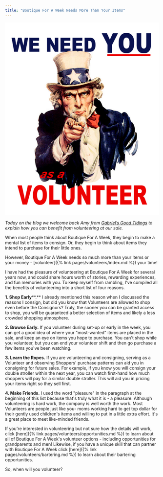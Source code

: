 ```yaml
---
title: "Boutique For A Week Needs More Than Your Items"
---
```


![](/img/blog/uncle_sam_volunteer.jpg)

_Today on the blog we welcome back Amy from [Gabriel’s Good Tidings](http://gabrielsgoodtidings.blogspot.com/) to explain how you can benefit from volunteering at our sale._

When most people think about Boutique For A Week, they begin to make a mental list of items to consign. Or, they begin to think about items they intend to purchase for their little ones.

However, Boutique For A Week needs so much more than your items or your money - [volunteer]({% link pages/volunteers/index.md %}) your time!

I have had the pleasure of volunteering at Boutique For A Week for several years now, and could share hours worth of stories, rewarding experiences, and fun memories with you. To keep myself from rambling, I've compiled all the benefits of volunteering into a short list of four reasons.

**1\. Shop Early****.** I already mentioned this reason when I discussed the reasons I consign, but did you know that Volunteers are allowed to shop even before the Consignors? Truly, the sooner you can be granted access to shop, you will be guaranteed a better selection of items and likely a less crowded shopping atmosphere.

**2\. Browse Early.** If you volunteer during set-up or early in the week, you can get a good idea of where your "most-wanted" items are placed in the sale, and keep an eye on items you hope to purchase. You can't shop while you volunteer, but you can end your volunteer shift and then go purchase a few items you've been watching.

**3\. Learn the Ropes.** If you are volunteering and consigning, serving as a Volunteer and observing Shoppers' purchase patterns can aid you in consigning for future sales. For example, if you know you will consign your double stroller within the next year, you can watch first-hand how much shoppers will pay for a similar double stroller. This will aid you in pricing your items right so they sell first.

**4\. Make Friends.** I used the word "pleasure" in the paragraph at the beginning of this list because that's truly what it is - a pleasure. Although volunteering is hard work, the company is well worth the work. Most Volunteers are people just like you- moms working hard to get top dollar for their gently used children's items and willing to put in a little extra effort. It's a great place to meet like-minded friends.

If you're interested in volunteering but not sure how the details will work, click [here]({% link pages/volunteers/opportunities.md %}) to learn about all of Boutique For A Week's volunteer options - including opportunities for grandparents and men! Likewise, if you have a unique skill that can partner with Boutique For A Week click [here]({% link pages/volunteers/bartering.md %}) to learn about their bartering opportunities.

So, when will you volunteer?
